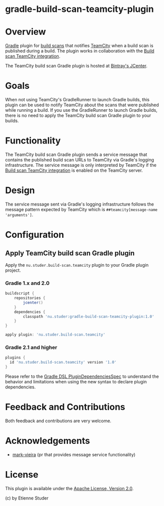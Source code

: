 gradle-build-scan-teamcity-plugin
=================================

# Overview

[Gradle](http://www.gradle.org) plugin for [build scans](https://scans.gradle.com/) that notifies [TeamCity](https://www.jetbrains.com/teamcity/) when 
a build scan is published during a build. The plugin works in collaboration with the [Build scan TeamCity integration](https://github.com/etiennestuder/teamcity-build-scan-plugin).

The TeamCity build scan Gradle plugin is hosted at [Bintray's JCenter](https://bintray.com/etienne/gradle-plugins/gradle-build-scan-teamcity-plugin).

# Goals

When not using TeamCity's GradleRunner to launch Gradle builds, this plugin can be used to notify TeamCity about the scans that were published while
running a build. If you use the GradleRunner to launch Gradle builds, there is no need to apply the TeamCity build scan Gradle plugin to your builds. 

# Functionality

The TeamCity build scan Gradle plugin sends a service message that contains the published build scan URLs to TeamCity via Gradle's logging infrastructure. The service 
message is only interpreted by TeamCity if the [Build scan TeamCity integration](https://github.com/etiennestuder/teamcity-build-scan-plugin) is enabled 
on the TeamCity server.

# Design

The service message sent via Gradle's logging infrastructure follows the message pattern expected by TeamCity which is `##teamcity[message-name 'arguments']`.

# Configuration

## Apply TeamCity build scan Gradle plugin

Apply the `nu.studer.build-scan.teamcity` plugin to your Gradle plugin project.

### Gradle 1.x and 2.0

```groovy
buildscript {
    repositories {
        jcenter()
    }
    dependencies {
        classpath 'nu.studer:gradle-build-scan-teamcity-plugin:1.0'
    }
}

apply plugin: 'nu.studer.build-scan.teamcity'
```

### Gradle 2.1 and higher

```groovy
plugins {
  id 'nu.studer.build-scan.teamcity' version '1.0'
}
```

Please refer to the [Gradle DSL PluginDependenciesSpec](http://www.gradle.org/docs/current/dsl/org.gradle.plugin.use.PluginDependenciesSpec.html) to
understand the behavior and limitations when using the new syntax to declare plugin dependencies.

# Feedback and Contributions

Both feedback and contributions are very welcome.

# Acknowledgements

+ [mark-vieira](https://github.com/mark-vieira) (pr that provides message service functionality)

# License

This plugin is available under the [Apache License, Version 2.0](http://www.apache.org/licenses/LICENSE-2.0.html).

(c) by Etienne Studer
